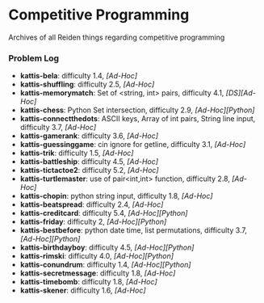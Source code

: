 # Competitive Programming
Archives of all Reiden things regarding competitive programming

### Problem Log
- **kattis-bela**: difficulty 1.4, *[Ad-Hoc]*
- **kattis-shuffling**: difficulty 2.5, *[Ad-Hoc]*
- **kattis-memorymatch**: Set of <string, int> pairs, difficulty 4.1, *[DS][Ad-Hoc]*
- **kattis-chess**: Python Set intersection, difficulty 2.9, *[Ad-Hoc][Python]*
- **kattis-connectthedots**: ASCII keys, Array of int pairs, String line input, difficulty 3.7, *[Ad-Hoc]*
- **kattis-gamerank**: difficulty 3.6, *[Ad-Hoc]*
- **kattis-guessinggame**: cin ignore for getline, difficulty 3.1, *[Ad-Hoc]*
- **kattis-trik**: difficulty 1.5, *[Ad-Hoc]*
- **kattis-battleship**: difficulty 4.5, *[Ad-Hoc]*
- **kattis-tictactoe2**: difficulty 5.2, *[Ad-Hoc]*
- **kattis-turtlemaster**: use of pair<int,int> function, difficulty 2.8, *[Ad-Hoc]*
- **kattis-chopin**: python string input, difficulty 1.8, *[Ad-Hoc]*
- **kattis-beatspread**: difficulty 2.4, *[Ad-Hoc]*
- **kattis-creditcard**: difficulty 5.4, *[Ad-Hoc][Python]*
- **kattis-friday**: difficulty 2, *[Ad-Hoc][Python]*
- **kattis-bestbefore**: python date time, list permutations, difficulty 3.7, *[Ad-Hoc][Python]*
- **kattis-birthdayboy**: difficulty 4.5, *[Ad-Hoc][Python]*
- **kattis-rimski**: difficulty 4.0, *[Ad-Hoc][Python]*
- **kattis-conundrum**: difficulty 1.4, *[Ad-Hoc][Python]*
- **kattis-secretmessage**: difficulty 1.8, *[Ad-Hoc]*
- **kattis-timebomb**: difficulty 1.8, *[Ad-Hoc]*
- **kattis-skener**: difficulty 1.6, *[Ad-Hoc]*

